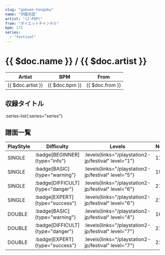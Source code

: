 ```yaml
---
slug: "gakuen-tengoku"
name: "学園天国"
artist: "(J-POP)"
from: "ダイエットチャンネル"
bpm: 175
series:
  - "festival"
---
```


# {{ $doc.name }} / {{ $doc.artist }}

|Artist|BPM|From|
|------|---|----|
|{{ $doc.artist }}|{{ $doc.bpm }}|{{ $doc.from }}|

## 収録タイトル

:series-list{:series="series"}

## 譜面一覧

|PlayStyle|Difficulty|Levels|Notes|Movie|
|---------|----------|------|-----|-----|
|SINGLE| :badge[BEGINNER]{type="info"}| :levels{links="/playstation2-jp/festival" level="1"}|117/9||
|SINGLE| :badge[BASIC]{type="warning"}| :levels{links="/playstation2-jp/festival" level="5"}|197/0||
|SINGLE| :badge[DIFFICULT]{type="danger"}| :levels{links="/playstation2-jp/festival" level="6"}|218/0||
|SINGLE| :badge[EXPERT]{type="success"}| :levels{links="/playstation2-jp/festival" level="6"}|218/0||
|DOUBLE| :badge[BASIC]{type="warning"}| :levels{links="/playstation2-jp/festival" level="4"}|167/6||
|DOUBLE| :badge[DIFFICULT]{type="danger"}| :levels{links="/playstation2-jp/festival" level="7"}|213/9||
|DOUBLE| :badge[EXPERT]{type="success"}| :levels{links="/playstation2-jp/festival" level="7"}|215/0||
